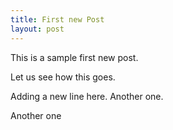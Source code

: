 ```yaml
---
title: First new Post
layout: post
---
```


This is a sample first new post.

Let us see how this goes.

Adding a new line here. Another one.

Another one
